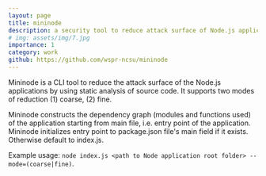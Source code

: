 ```yaml
---
layout: page
title: mininode
description: a security tool to reduce attack surface of Node.js application
# img: assets/img/7.jpg
importance: 1
category: work
github: https://github.com/wspr-ncsu/mininode
---
```


Mininode is a CLI tool to reduce the attack surface of the Node.js applications by using static analysis of source code. It supports two modes of reduction (1) coarse, (2) fine.

Mininode constructs the dependency graph (modules and functions used) of the application starting from main file, i.e. entry point of the application. Mininode initializes entry point to package.json file's main field if it exists. Otherwise default to index.js.

Example usage: `node index.js <path to Node application root folder> --mode=(coarse|fine)`.